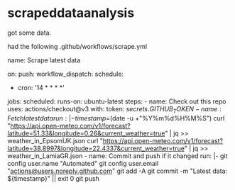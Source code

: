 # scrapeddataanalysis




got some data.

had the following .github/workflows/scrape.yml




name: Scrape latest data

on:
  push:
  workflow_dispatch:
  schedule:
  - cron: '14 * * * *'

jobs:
  scheduled:
    runs-on: ubuntu-latest
    steps:
    - name: Check out this repo
      uses: actions/checkout@v3
      with:
        token: ${{ secrets.GITHUB_TOKEN }}
    - name: Fetch latest data
      run: |-
        timestamp=$(date -u +"%Y%m%d%H%M%S")
        curl "https://api.open-meteo.com/v1/forecast?latitude=51.33&longitude=0.26&current_weather=true" | jq >> weather_in_EpsomUK.json
        curl "https://api.open-meteo.com/v1/forecast?latitude=38.8997&longitude=22.4337&current_weather=true" | jq >> weather_in_LamiaGR.json
    - name: Commit and push if it changed
      run: |-
        git config user.name "Automated"
        git config user.email "actions@users.noreply.github.com"
        git add -A
        git commit -m "Latest data: ${timestamp}" || exit 0
        git push
